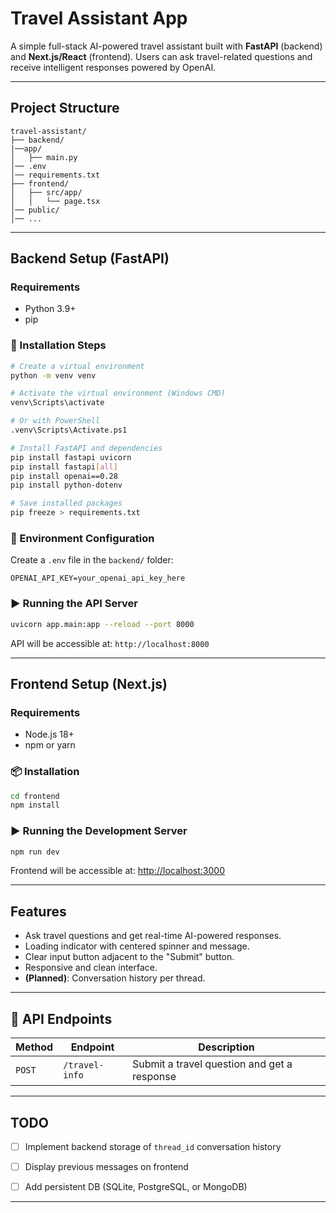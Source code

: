 # Travel Assistant App

A simple full-stack AI-powered travel assistant built with **FastAPI** (backend) and **Next.js/React** (frontend). Users can ask travel-related questions and receive intelligent responses powered by OpenAI.

---

## Project Structure

```
travel-assistant/
├── backend/
|──app/
│   ├── main.py
│── .env
│── requirements.txt
├── frontend/
│   ├── src/app/
│   │   └── page.tsx
│── public/
│── ...
```

---

##  Backend Setup (FastAPI)

###  Requirements

- Python 3.9+
- pip

### 🧪 Installation Steps

```bash
# Create a virtual environment
python -m venv venv

# Activate the virtual environment (Windows CMD)
venv\Scripts\activate

# Or with PowerShell
.venv\Scripts\Activate.ps1

# Install FastAPI and dependencies
pip install fastapi uvicorn
pip install fastapi[all]
pip install openai==0.28
pip install python-dotenv

# Save installed packages
pip freeze > requirements.txt
```

### 🔐 Environment Configuration

Create a `.env` file in the `backend/` folder:

```env
OPENAI_API_KEY=your_openai_api_key_here
```

### ▶ Running the API Server

```bash
uvicorn app.main:app --reload --port 8000
```

API will be accessible at: `http://localhost:8000`

---

##  Frontend Setup (Next.js)

###  Requirements

- Node.js 18+
- npm or yarn

### 📦 Installation

```bash
cd frontend
npm install
```

### ▶️ Running the Development Server

```bash
npm run dev
```

Frontend will be accessible at: [http://localhost:3000](http://localhost:3000)

---

##  Features

- Ask travel questions and get real-time AI-powered responses.
- Loading indicator with centered spinner and message.
- Clear input button adjacent to the "Submit" button.
- Responsive and clean interface.
- **(Planned)**: Conversation history per thread.

---

## 📡 API Endpoints

| Method | Endpoint             | Description                              |
|--------|----------------------|------------------------------------------|
| `POST` | `/travel-info`       | Submit a travel question and get a response |

---

##  TODO

- [ ] Implement backend storage of `thread_id` conversation history
- [ ] Display previous messages on frontend
- [ ] Add persistent DB (SQLite, PostgreSQL, or MongoDB)


---

